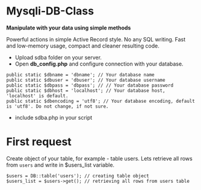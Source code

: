
# Mysqli-DB-Class

**Manipulate with your data using simple methods**

Powerful actions in simple Active Record style. No any SQL writing. Fast and low-memory usage, compact and cleaner resulting code.


-   Upload sdba folder on your server.
-   Open  **db_config.php**  and configure connection with your database.
```
public static $dbname = 'dbname'; // Your database name
public static $dbuser = 'dbuser'; // Your database username
public static $dbpass = 'dbpass'; // // Your database password
public static $dbhost = 'localhost'; // Your database host, 'localhost' is default.
public static $dbencoding = 'utf8'; // Your database encoding, default is 'utf8'. Do not change, if not sure.
```
- include sdba.php in your script

# First request
Create object of your table, for example - table users. Lets retrieve all rows from `users` and write in $users_list variable.

```
$users = DB::table('users'); // creating table object
$users_list = $users->get(); // retrieving all rows from users table
```
